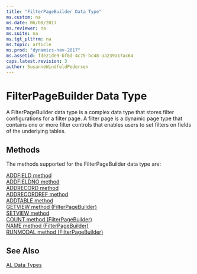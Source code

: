 ```yaml
---
title: "FilterPageBuilder Data Type"
ms.custom: na
ms.date: 06/08/2017
ms.reviewer: na
ms.suite: na
ms.tgt_pltfrm: na
ms.topic: article
ms.prod: "dynamics-nav-2017"
ms.assetid: fde21de9-bf6d-4c75-bc48-aa239a17ac64
caps.latest.revision: 3
author: SusanneWindfeldPedersen
---
```

# FilterPageBuilder Data Type
A FilterPageBuilder data type is a complex data type that stores filter configurations for a filter page. A filter page is a dynamic page type that contains one or more filter controls that enables users to set filters on fields of the underlying tables.  

## Methods
The methods supported for the FilterPageBuilder data type are:

[ADDFIELD method](../methods/devenv-addfield-method.md)   
[ADDFIELDNO method](../methods/devenv-addfieldno-method.md)   
[ADDRECORD method](../methods/devenv-addrecord-method.md)   
[ADDRECORDREF method](../methods/devenv-addrecordref-method.md)   
[ADDTABLE method](../methods/devenv-addtable-method.md)   
[GETVIEW method (FilterPageBuilder)](../methods/devenv-getview-method-filterpagebuilder.md)   
[SETVIEW method](../methods/devenv-setview-method.md)   
[COUNT method (FilterPageBuilder)](../methods/devenv-count-method-filterpagebuilder.md)   
[NAME method (FilterPageBuilder)](../methods/devenv-NAME-method-filterpagebuilder.md)   
[RUNMODAL method (FilterPageBuilder)](../methods/devenv-runmodal-method-filterpagebuilder.md)

## See Also  
[AL Data Types](devenv-al-data-types.md)  
